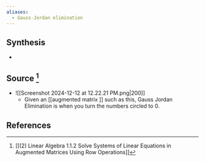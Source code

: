 ```yaml
---
aliases:
  - Gauss-Jordan elimination
---
```

## Synthesis
- 
## Source [^1]
- ![[Screenshot 2024-12-12 at 12.22.21 PM.png|200]]
	- Given an [[augmented matrix ]] such as this, Gauss Jordan Elimination is when you turn the numbers circled to 0. 
## References

[^1]: [[(2) Linear Algebra 1.1.2 Solve Systems of Linear Equations in Augmented Matrices Using Row Operations]]